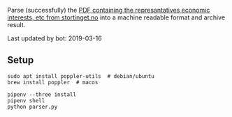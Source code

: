 Parse (successfully) the [PDF containing the represantatives economic interests, etc from stortinget.no](https://www.stortinget.no/no/Stortinget-og-demokratiet/Representantene/Okonomiske-interesser/) into a machine readable format and archive result.

Last updated by bot: 2019-03-16

## Setup
    sudo apt install poppler-utils  # debian/ubuntu
    brew install poppler  # macos

    pipenv --three install
    pipenv shell
    python parser.py
